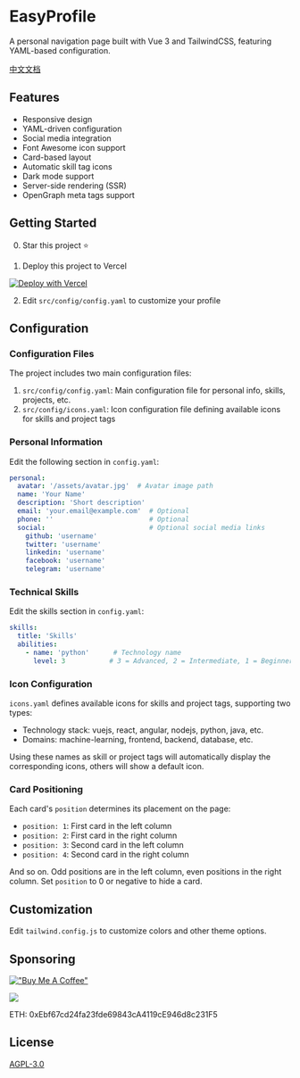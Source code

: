# EasyProfile

A personal navigation page built with Vue 3 and TailwindCSS, featuring YAML-based configuration.

[中文文档](./README-cn.md)

## Features

- Responsive design
- YAML-driven configuration
- Social media integration
- Font Awesome icon support
- Card-based layout
- Automatic skill tag icons
- Dark mode support
- Server-side rendering (SSR)
- OpenGraph meta tags support

## Getting Started

0. Star this project ⭐️

1. Deploy this project to Vercel

[![Deploy with Vercel](https://vercel.com/button)](https://vercel.com/new/clone?repository-url=https%3A%2F%2Fgithub.com%2Fstvlynn%2FEasyProfile)

2. Edit `src/config/config.yaml` to customize your profile

## Configuration

### Configuration Files

The project includes two main configuration files:

1. `src/config/config.yaml`: Main configuration file for personal info, skills, projects, etc.
2. `src/config/icons.yaml`: Icon configuration file defining available icons for skills and project tags

### Personal Information
Edit the following section in `config.yaml`:
```yaml
personal:
  avatar: '/assets/avatar.jpg'  # Avatar image path
  name: 'Your Name'
  description: 'Short description'
  email: 'your.email@example.com'  # Optional
  phone: ''                        # Optional
  social:                          # Optional social media links
    github: 'username'
    twitter: 'username'
    linkedin: 'username'
    facebook: 'username'
    telegram: 'username'
```

### Technical Skills
Edit the skills section in `config.yaml`:
```yaml
skills:
  title: 'Skills'
  abilities:
    - name: 'python'      # Technology name
      level: 3           # 3 = Advanced, 2 = Intermediate, 1 = Beginner
```

### Icon Configuration
`icons.yaml` defines available icons for skills and project tags, supporting two types:
- Technology stack: vuejs, react, angular, nodejs, python, java, etc.
- Domains: machine-learning, frontend, backend, database, etc.

Using these names as skill or project tags will automatically display the corresponding icons, others will show a default icon.

### Card Positioning

Each card's `position` determines its placement on the page:

- `position: 1`: First card in the left column
- `position: 2`: First card in the right column
- `position: 3`: Second card in the left column
- `position: 4`: Second card in the right column

And so on. Odd positions are in the left column, even positions in the right column. Set `position` to 0 or negative to hide a card.

## Customization

Edit `tailwind.config.js` to customize colors and other theme options.

## Sponsoring

[!["Buy Me A Coffee"](https://www.buymeacoffee.com/assets/img/custom_images/orange_img.png)](https://www.buymeacoffee.com/stvlynn)

[![](https://img.shields.io/static/v1?label=Sponsor&message=%E2%9D%A4&logo=GitHub&color=%23fe8e86)](https://github.com/sponsors/stvlynn)

ETH: 0xEbf67cd24fa23fde69843cA4119cE946d8c231F5

## License

[AGPL-3.0](./LICENSE)
